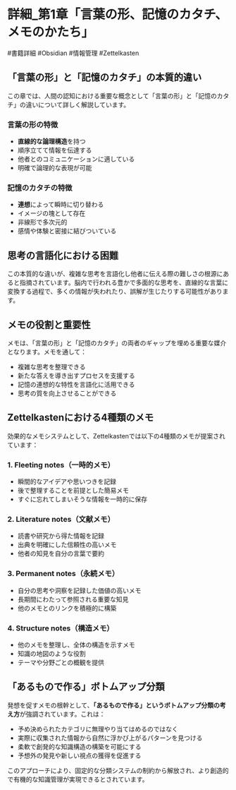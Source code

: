 # 詳細_第1章「言葉の形、記憶のカタチ、メモのかたち」
#書籍詳細 #Obsidian #情報管理 #Zettelkasten

## 「言葉の形」と「記憶のカタチ」の本質的違い

この章では、人間の認知における重要な概念として「言葉の形」と「記憶のカタチ」の違いについて詳しく解説しています。

### 言葉の形の特徴
- **直線的な論理構造**を持つ
- 順序立てて情報を伝達する
- 他者とのコミュニケーションに適している
- 明確で論理的な表現が可能

### 記憶のカタチの特徴
- **連想**によって瞬時に切り替わる
- イメージの塊として存在
- 非線形で多次元的
- 感情や体験と密接に結びついている

## 思考の言語化における困難

この本質的な違いが、複雑な思考を言語化し他者に伝える際の難しさの根源にあると指摘されています。脳内で行われる豊かで多面的な思考を、直線的な言葉に変換する過程で、多くの情報が失われたり、誤解が生じたりする可能性があります。

## メモの役割と重要性

メモは、「言葉の形」と「記憶のカタチ」の両者のギャップを埋める重要な媒介となります。メモを通して：

- 複雑な思考を整理できる
- 新たな答えを導き出すプロセスを支援する
- 記憶の連想的な特性を言語化に活用できる
- 思考の質を向上させることができる

## Zettelkastenにおける4種類のメモ

効果的なメモシステムとして、Zettelkastenでは以下の4種類のメモが提案されています：

### 1. Fleeting notes（一時的メモ）
- 瞬間的なアイデアや思いつきを記録
- 後で整理することを前提とした簡易メモ
- すぐに忘れてしまいそうな情報を一時的に保存

### 2. Literature notes（文献メモ）
- 読書や研究から得た情報を記録
- 出典を明確にした信頼性の高いメモ
- 他者の知見を自分の言葉で要約

### 3. Permanent notes（永続メモ）
- 自分の思考や洞察を記録した価値の高いメモ
- 長期間にわたって参照される重要な知見
- 他のメモとのリンクを積極的に構築

### 4. Structure notes（構造メモ）
- 他のメモを整理し、全体の構造を示すメモ
- 知識の地図のような役割
- テーマや分野ごとの概観を提供

## 「あるもので作る」ボトムアップ分類

発想を促すメモの根幹として、**「あるもので作る」というボトムアップ分類の考え方**が強調されています。これは：

- 予め決められたカテゴリに無理やり当てはめるのではなく
- 実際に収集された情報から自然に浮かび上がるパターンを見つける
- 柔軟で創発的な知識構造の構築を可能にする
- 予想外の発見や新しい視点の獲得を促進する

このアプローチにより、固定的な分類システムの制約から解放され、より創造的で有機的な知識管理が実現できるとされています。
